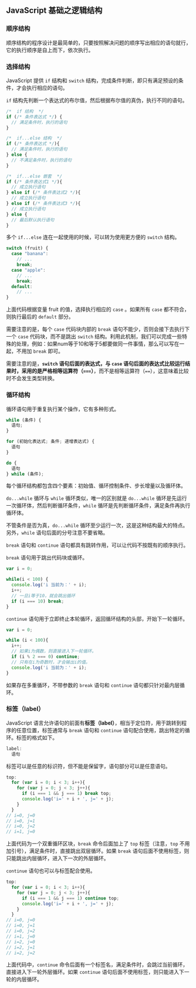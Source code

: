 ## JavaScript 基础之逻辑结构

### 顺序结构

顺序结构的程序设计是最简单的，只要按照解决问题的顺序写出相应的语句就行，它的执行顺序是自上而下，依次执行。

### 选择结构

JavaScript 提供 `if` 结构和 `switch` 结构，完成条件判断，即只有满足预设的条件，才会执行相应的语句。

`if` 结构先判断一个表达式的布尔值，然后根据布尔值的真伪，执行不同的语句。

```javascript
/*  if 结构  */
if (/* 条件表达式 */) {
  // 满足条件时，执行的语句
}

/*  if...else 结构  */
if (/* 条件表达式 */){
  // 满足条件时，执行的语句
} else {
  // 不满足条件时，执行的语句
}

/*  if...else 嵌套  */
if (/* 条件表达式1 */){
  // 成立执行语句
} else if (/* 条件表达式2 */){
  // 成立执行语句
} else if (/* 条件表达式3 */){
  // 成立执行语句
} else {
  // 最后默认执行语句
}
```

多个 `if...else` 连在一起使用的时候，可以转为使用更方便的 `switch` 结构。

```javascript
switch (fruit) {
  case "banana":
    // ...
    break;
  case "apple":
    // ...
    break;
  default:
    // ...
}
```

上面代码根据变量 fruit 的值，选择执行相应的 `case` 。如果所有 `case` 都不符合，则执行最后的 `default` 部分。

需要注意的是，每个 `case` 代码块内部的 `break` 语句不能少，否则会接下去执行下一个 `case` 代码块，而不是跳出 `switch` 结构。利用此机制，我们可以完成一些特殊的处理，例如：如果num等于10和等于5都要做同一件事情，那么可以写在一起，不用加 `break` 即可。

需要注意的是，**`switch` 语句后面的表达式，与 `case` 语句后面的表达式比较运行结果时，采用的是严格相等运算符（`===`）**，而不是相等运算符（`==`），这意味着比较时不会发生类型转换。

### 循环结构

循环语句用于重复执行某个操作，它有多种形式。

```javascript
while (条件) {
  语句;
}

for (初始化表达式; 条件; 递增表达式) {
  语句
}

do {
  语句
} while (条件);
```

每个循环结构都包含四个要素：初始值、循环控制条件、步长增量以及循环体。

`do...while` 循环与 `while` 循环类似，唯一的区别就是 `do...while` 循环是先运行一次循环体，然后判断循环条件，`while` 循环是先判断循环条件，满足条件再执行循环体。

不管条件是否为真，`do...while` 循环至少运行一次，这是这种结构最大的特点。另外，`while` 语句后面的分号注意不要省略。

`break` 语句和 `continue` 语句都具有跳转作用，可以让代码不按既有的顺序执行。

`break` 语句用于跳出代码块或循环。

```javascript
var i = 0;

while(i < 100) {
  console.log('i 当前为：' + i);
  i++;
  // 一旦i等于10，就会跳出循环
  if (i === 10) break;
}
```

`continue` 语句用于立即终止本轮循环，返回循环结构的头部，开始下一轮循环。

```javascript
var i = 0;

while (i < 100){
  i++;
  // 如果i为偶数，则直接进入下一轮循环。
  if (i % 2 === 0) continue;
  // 只有在i为奇数时，才会输出i的值。
  console.log('i 当前为：' + i);
}
```

如果存在多重循环，不带参数的 `break` 语句和 `continue` 语句都只针对最内层循环。

### 标签（label）

JavaScript 语言允许语句的前面有**标签（label）**，相当于定位符，用于跳转到程序的任意位置，标签通常与 `break` 语句和 `continue` 语句配合使用，跳出特定的循环。标签的格式如下。

```javascript
label:
  语句
```

标签可以是任意的标识符，但不能是保留字，语句部分可以是任意语句。

```javascript
top:
  for (var i = 0; i < 3; i++){
    for (var j = 0; j < 3; j++){
      if (i === 1 && j === 1) break top;
      console.log('i=' + i + ', j=' + j);
    }
  }
// i=0, j=0
// i=0, j=1
// i=0, j=2
// i=1, j=0
```

上面代码为一个双重循环区块，`break` 命令后面加上了 `top` 标签（注意，`top` 不用加引号），满足条件时，直接跳出双层循环。如果 `break` 语句后面不使用标签，则只能跳出内层循环，进入下一次的外层循环。

`continue` 语句也可以与标签配合使用。

```javascript
top:
  for (var i = 0; i < 3; i++){
    for (var j = 0; j < 3; j++){
      if (i === 1 && j === 1) continue top;
      console.log('i=' + i + ', j=' + j);
    }
  }
// i=0, j=0
// i=0, j=1
// i=0, j=2
// i=1, j=0
// i=2, j=0
// i=2, j=1
// i=2, j=2
```

上面代码中，`continue` 命令后面有一个标签名，满足条件时，会跳过当前循环，直接进入下一轮外层循环。如果 `continue` 语句后面不使用标签，则只能进入下一轮的内层循环。